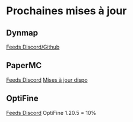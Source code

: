 # Prochaines mises à jour
## Dynmap
[Feeds Discord/Github](https://discord.com/channels/722722769950998560/722724450570600468)
## PaperMC
[Feeds Discord](https://discord.com/channels/289587909051416579/1232294974603661312)
[Mises à jour dispo](https://papermc.io/downloads/paper)
## OptiFine
[Feeds Discord](https://discord.com/channels/423430686880301056/471762249476734977)
OptiFine 1.20.5 = 10%
